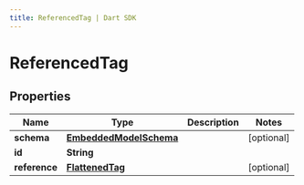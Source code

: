 ```yaml
---
title: ReferencedTag | Dart SDK
---
```


# ReferencedTag

## Properties
Name | Type | Description | Notes
------------ | ------------- | ------------- | -------------
**schema** | [**EmbeddedModelSchema**](EmbeddedModelSchema) |  | [optional] 
**id** | **String** |  | 
**reference** | [**FlattenedTag**](FlattenedTag) |  | [optional] 


